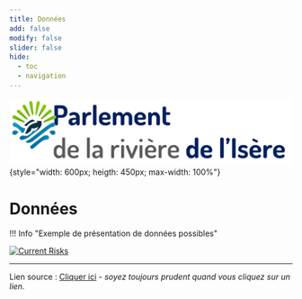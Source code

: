 ```yaml
---
title: Données
add: false
modify: false
slider: false
hide:
  - toc
  - navigation
---
```


![logo-accueil](https://github.com/Konsilion/konsilion-drive/blob/main/logo_banniere_index.png?raw=true){style="width: 600px; heigth: 450px; max-width: 100%"}

# Données

!!! Info "Exemple de présentation de données possibles"



<div class='tableauPlaceholder' id='viz1713387731744' style='position: relative'><noscript><a href='#'><img alt='Current Risks ' src='https:&#47;&#47;public.tableau.com&#47;static&#47;images&#47;20&#47;2024GlobalRisksReport&#47;CurrentRisks&#47;1_rss.png' style='border: none' /></a></noscript><object class='tableauViz'  style='display:none;'><param name='host_url' value='https%3A%2F%2Fpublic.tableau.com%2F' /> <param name='embed_code_version' value='3' /> <param name='site_root' value='' /><param name='name' value='2024GlobalRisksReport&#47;CurrentRisks' /><param name='tabs' value='no' /><param name='toolbar' value='yes' /><param name='static_image' value='https:&#47;&#47;public.tableau.com&#47;static&#47;images&#47;20&#47;2024GlobalRisksReport&#47;CurrentRisks&#47;1.png' /> <param name='animate_transition' value='yes' /><param name='display_static_image' value='yes' /><param name='display_spinner' value='yes' /><param name='display_overlay' value='yes' /><param name='display_count' value='yes' /><param name='language' value='fr-FR' /></object></div>                <script type='text/javascript'>                    var divElement = document.getElementById('viz1713387731744');                    var vizElement = divElement.getElementsByTagName('object')[0];                    if ( divElement.offsetWidth > 800 ) { vizElement.style.width='1200px';vizElement.style.height='1627px';} else if ( divElement.offsetWidth > 500 ) { vizElement.style.width='1200px';vizElement.style.height='1627px';} else { vizElement.style.width='100%';vizElement.style.height='927px';}                     var scriptElement = document.createElement('script');                    scriptElement.src = 'https://public.tableau.com/javascripts/api/viz_v1.js';                    vizElement.parentNode.insertBefore(scriptElement, vizElement);                </script>

---

Lien source : [Cliquer ici](https://public.tableau.com/views/2024GlobalRisksReport/CurrentRisks?:language=fr-FR&:sid=&:display_count=n&:origin=viz_share_link) - *soyez toujours prudent quand vous cliquez sur un lien.*